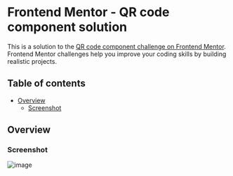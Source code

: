 # Frontend Mentor - QR code component solution

This is a solution to the [QR code component challenge on Frontend Mentor](https://www.frontendmentor.io/challenges/qr-code-component-iux_sIO_H). Frontend Mentor challenges help you improve your coding skills by building realistic projects. 

## Table of contents

- [Overview](#overview)
  - [Screenshot](#screenshot)

## Overview

### Screenshot

![image](https://user-images.githubusercontent.com/13519212/235637525-f4f1e9b7-5690-4d6f-9b3d-1a5cb7ff6542.png)

